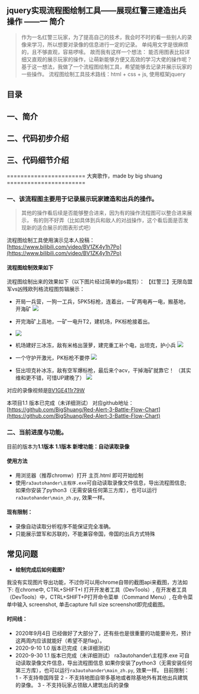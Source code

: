 
## jquery实现流程图绘制工具——展现红警三建造出兵操作 ——一 简介

> 作为一名红警三玩家，为了提高自己的技术，我会时不时的看一些别人的录像来学习，所以想要对录像的信息进行一定的记录。
> 单纯用文字是很麻烦的，且不够直观，容易啰嗦。
> 故而我有这样一个想法：
> 能否用图表比较详细又直观的展示玩家的操作，让萌新能够方便又高效的学习大佬的操作呢？
> 基于这一想法，我做了一个流程图绘制工具，希望能够去记录并展示玩家的一些操作。
> 流程图绘制工具技术路线：html + css + js, 使用框架jquery

## 目录
## 一、简介
## 二、代码初步介绍
## 三、代码细节介绍
======================= 大爽歌作，made by big shuang =======================
### 一、该流程图主要用于记录展示玩家建造和出兵的操作。
> 其他的操作看后续是否能够整合进来，因为有的操作流程图可以整合进来展示，
有的则不好弄（比如具体到兵和敌人的对战操作，这个看后面是否发现新的适合展示的图表形式吧）

流程图绘制工具使用演示见本人投稿：[https://www.bilibili.com/video/BV1ZK4y1h7Po](https://www.bilibili.com/video/BV1ZK4y1h7Po)
#### 流程图绘制效果如下
流程图绘制出来的效果如下（以下图片经过简单的ps裁剪）：
【红警三】无限岛盟军vs凶残欧列格流程图剪辑展示：
- 开局一兵营，一狗一工兵，5PK5标枪，连着出，一矿两电再一电，搬基地，开海矿
![](https://img-blog.csdnimg.cn/20201005174355337.png)

- 开完海矿上高地，一矿一电升T2，建机场，PK标枪接着出。
- ![](https://img-blog.csdnimg.cn/20201005174355109.png)
- 机场建好三冰冻，敌有米格出菠萝，建完重工补个电，出坦克，护小兵
![](https://img-blog.csdnimg.cn/20201005174355599.png)
- 一个守护开激光，PK标枪不要停
![](https://img-blog.csdnimg.cn/20201005174849200.png)
- 狂出坦克补冰冻，敌有空军爆标枪，最后来个acv，干掉海矿就靠它！
（其实维和更不错，可惜UP建晚了）
![](https://img-blog.csdnimg.cn/20201005174355460.png)

对应的录像视频是[BV1GE411r79W](https://www.bilibili.com/video/BV1z54y1k7YT)

本项目1.1 版本已完成（未详细测试）
对应github地址：
[https://github.com/BigShuang/Red-Alert-3-Battle-Flow-Chart](https://github.com/BigShuang/Red-Alert-3-Battle-Flow-Chart)

### 二、当前进度与功能。
目前的版本为**1.1版本**
**1.1版本 新增功能：自动读取录像**
#### 使用方法
- 用浏览器（推荐chromw）打开 主页.html 即可开始绘制
- 使用`ra3autohander\主程序.exe`可自动读取录像文件信息，导出流程图信息;
 如果你安装了python3（无需安装任何第三方库），也可以运行`ra3autohander\main_zh.py`, 效果一样。

#### 现有限制：
- 录像自动读取分析程序不能保证完全准确。
- 只能展示盟军和苏联的，不能兼容帝国，帝国的出兵方式特殊

## 常见问题
- **绘制完成后如何截图?**
  
我没有实现图片导出功能，不过你可以用chrome自带的截图api来截图，方法如下:
在chrome中, CTRL+SHIFT+I 打开开发者工具（DevTools）,
在开发者工具（DevTools）中，CTRL+SHIFT+P打开命令菜单（Command Menu）,
在命令菜单中输入 screenshot,
单击capture full size screenshot即完成截图。

####  时间线：
- 2020年9月4日
已经做好了大部分了，还有些也是很重要的功能要补充，预计这两周内应该就能好（希望不是flag）。
- 2020-9-10
 1.0 版本已完成（未详细测试）
- 2020-9-30
 1.1 版本已完成（未详细测试）
 ra3autohander\主程序.exe 可自动读取录像文件信息，导出流程图信息
 如果你安装了python3（无需安装任何第三方库），也可以运行`ra3autohander\main_zh.py`, 效果一样。
 目前限制：
 1 - 不支持帝国阵营
 2 - 不支持地图自带多基地或者除基地外有其他出兵建筑的录像。
 3 - 不支持玩家占领敌人建筑出兵的录像